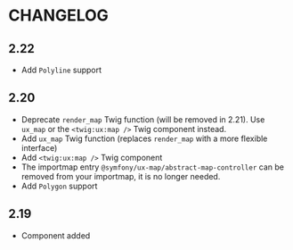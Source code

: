 # CHANGELOG

## 2.22

-   Add `Polyline` support

## 2.20

-   Deprecate `render_map` Twig function (will be removed in 2.21). Use 
    `ux_map` or the `<twig:ux:map />` Twig component instead.
-   Add `ux_map` Twig function (replaces `render_map` with a more flexible 
    interface)
-   Add `<twig:ux:map />` Twig component
-   The importmap entry `@symfony/ux-map/abstract-map-controller` can be removed
    from your importmap, it is no longer needed. 
-   Add `Polygon` support

## 2.19

-   Component added
